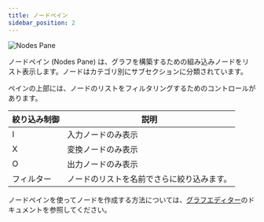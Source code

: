 ```yaml
---
title: ノードペイン
sidebar_position: 2
---
```


![Nodes Pane](/img/shader-editor/nodes-pane.png)

ノードペイン (Nodes Pane) は、グラフを構築するための組み込みノードをリスト表示します。ノードはカテゴリ別にサブセクションに分類されています。

ペインの上部には、ノードのリストをフィルタリングするためのコントロールがあります。

| 絞り込み制御 | 説明 |
|---|---|
| I | 入力ノードのみ表示 |
| X | 変換ノードのみ表示 |
| O | 出力ノードのみ表示 |
| フィルター | ノードのリストを名前でさらに絞り込みます。 |

ノードペインを使ってノードを作成する方法については、[グラフエディター][2]のドキュメントを参照してください。

[2]: /shader-editor/window-layout/graph-editor
